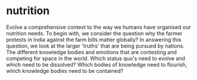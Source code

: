 # nutrition
Evolve a comprehensive context to the way we humans have organised our nutrition needs. To begin with, we consider the question why the farmer protests in India against the farm bills matter globally? In answering this question, we look at the larger 'truths' that are being pursued by nations. The different knowledge bodies and emotions that are contesting and competing for space in the world. Which status quo's need to evolve and which need to be dissolved? Which bodies of knowledge need to flourish, which knowledge bodies need to be contained?
